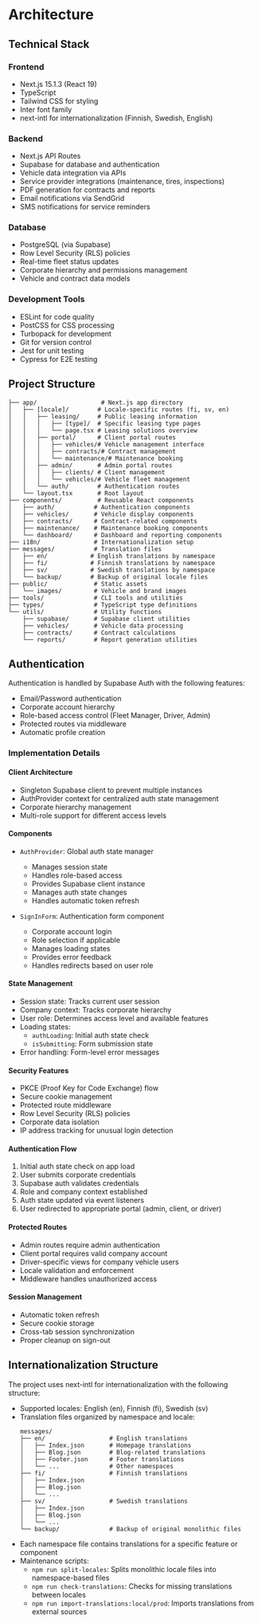 # Architecture

## Technical Stack

### Frontend
- Next.js 15.1.3 (React 19)
- TypeScript
- Tailwind CSS for styling
- Inter font family
- next-intl for internationalization (Finnish, Swedish, English)

### Backend
- Next.js API Routes
- Supabase for database and authentication
- Vehicle data integration via APIs
- Service provider integrations (maintenance, tires, inspections)
- PDF generation for contracts and reports
- Email notifications via SendGrid
- SMS notifications for service reminders

### Database
- PostgreSQL (via Supabase)
- Row Level Security (RLS) policies
- Real-time fleet status updates
- Corporate hierarchy and permissions management
- Vehicle and contract data models

### Development Tools
- ESLint for code quality
- PostCSS for CSS processing
- Turbopack for development
- Git for version control
- Jest for unit testing
- Cypress for E2E testing

## Project Structure

```
├── app/                  # Next.js app directory
│   ├── [locale]/        # Locale-specific routes (fi, sv, en)
│   │   ├── leasing/     # Public leasing information
│   │   │   ├── [type]/  # Specific leasing type pages
│   │   │   └── page.tsx # Leasing solutions overview
│   │   ├── portal/      # Client portal routes
│   │   │   ├── vehicles/# Vehicle management interface
│   │   │   ├── contracts/# Contract management
│   │   │   └── maintenance/# Maintenance booking
│   │   ├── admin/       # Admin portal routes
│   │   │   ├── clients/ # Client management
│   │   │   └── vehicles/# Vehicle fleet management
│   │   └── auth/        # Authentication routes
│   └── layout.tsx       # Root layout
├── components/          # Reusable React components
│   ├── auth/           # Authentication components
│   ├── vehicles/       # Vehicle display components
│   ├── contracts/      # Contract-related components
│   ├── maintenance/    # Maintenance booking components
│   └── dashboard/      # Dashboard and reporting components
├── i18n/               # Internationalization setup
├── messages/           # Translation files
│   ├── en/            # English translations by namespace
│   ├── fi/            # Finnish translations by namespace
│   ├── sv/            # Swedish translations by namespace
│   └── backup/        # Backup of original locale files
├── public/             # Static assets
│   └── images/         # Vehicle and brand images
├── tools/              # CLI tools and utilities
├── types/              # TypeScript type definitions
└── utils/              # Utility functions
    ├── supabase/       # Supabase client utilities
    ├── vehicles/       # Vehicle data processing
    ├── contracts/      # Contract calculations
    └── reports/        # Report generation utilities
```

## Authentication

Authentication is handled by Supabase Auth with the following features:
- Email/Password authentication
- Corporate account hierarchy
- Role-based access control (Fleet Manager, Driver, Admin)
- Protected routes via middleware
- Automatic profile creation

### Implementation Details

#### Client Architecture
- Singleton Supabase client to prevent multiple instances
- AuthProvider context for centralized auth state management
- Corporate hierarchy management
- Multi-role support for different access levels

#### Components
- `AuthProvider`: Global auth state manager
  - Manages session state
  - Handles role-based access
  - Provides Supabase client instance
  - Manages auth state changes
  - Handles automatic token refresh

- `SignInForm`: Authentication form component
  - Corporate account login
  - Role selection if applicable
  - Manages loading states
  - Provides error feedback
  - Handles redirects based on user role

#### State Management
- Session state: Tracks current user session
- Company context: Tracks corporate hierarchy
- User role: Determines access level and available features
- Loading states:
  - `authLoading`: Initial auth state check
  - `isSubmitting`: Form submission state
- Error handling: Form-level error messages

#### Security Features
- PKCE (Proof Key for Code Exchange) flow
- Secure cookie management
- Protected route middleware
- Row Level Security (RLS) policies
- Corporate data isolation
- IP address tracking for unusual login detection

#### Authentication Flow
1. Initial auth state check on app load
2. User submits corporate credentials
3. Supabase auth validates credentials
4. Role and company context established
5. Auth state updated via event listeners
6. User redirected to appropriate portal (admin, client, or driver)

#### Protected Routes
- Admin routes require admin authentication
- Client portal requires valid company account
- Driver-specific views for company vehicle users
- Locale validation and enforcement
- Middleware handles unauthorized access

#### Session Management
- Automatic token refresh
- Secure cookie storage
- Cross-tab session synchronization
- Proper cleanup on sign-out

## Internationalization Structure

The project uses next-intl for internationalization with the following structure:

- Supported locales: English (en), Finnish (fi), Swedish (sv)
- Translation files organized by namespace and locale:
  ```
  messages/
  ├── en/                  # English translations
  │   ├── Index.json       # Homepage translations
  │   ├── Blog.json        # Blog-related translations
  │   ├── Footer.json      # Footer translations
  │   └── ...              # Other namespaces
  ├── fi/                  # Finnish translations
  │   ├── Index.json
  │   ├── Blog.json
  │   └── ...
  ├── sv/                  # Swedish translations
  │   ├── Index.json
  │   ├── Blog.json
  │   └── ...
  └── backup/              # Backup of original monolithic files
  ```
- Each namespace file contains translations for a specific feature or component
- Maintenance scripts:
  - `npm run split-locales`: Splits monolithic locale files into namespace-based files
  - `npm run check-translations`: Checks for missing translations between locales
  - `npm run import-translations:local/prod`: Imports translations from external sources